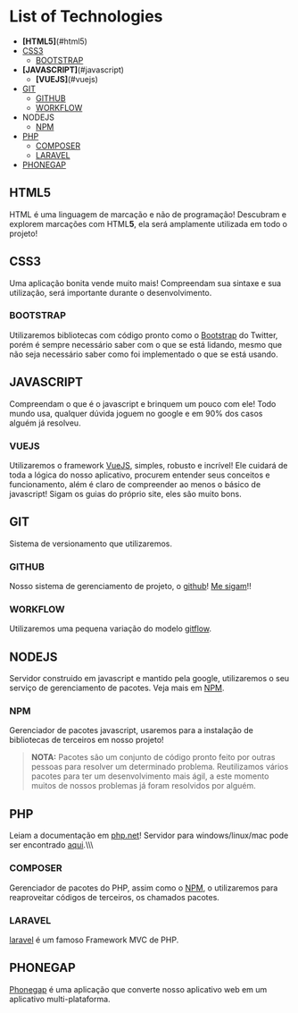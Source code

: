 
# List of Technologies
- **[HTML5]**(#html5)
- [CSS3](#css3)
    - [BOOTSTRAP](#bootstrap)
- **[JAVASCRIPT]**(#javascript)
    - **[VUEJS]**(#vuejs)
- [GIT](#git)
    - [GITHUB](#github)
    - [WORKFLOW](#workflow)
- NODEJS
    - [NPM](http://npmjs.org)
- [PHP](#php)
    - [COMPOSER](#composer)
    - [LARAVEL](#laravel)
- [PHONEGAP](#phonegap)

## HTML5
HTML é uma linguagem de marcação e não de programação! Descubram e explorem marcações com HTML**5**, ela será amplamente utilizada em todo o projeto!

## CSS3
Uma aplicação bonita vende muito mais! Compreendam sua sintaxe e sua utilização, será importante durante o desenvolvimento.

### BOOTSTRAP
Utilizaremos bibliotecas com código pronto como o [Bootstrap](getbootstrap.com) do Twitter, porém é sempre necessário saber com o que se está lidando, mesmo que não seja necessário saber como foi implementado o que se está usando.

## JAVASCRIPT
Compreendam o que é o javascript e brinquem um pouco com ele! Todo mundo usa, qualquer dúvida joguem no google e em 90% dos casos alguém já resolveu.

### VUEJS
Utilizaremos o framework [VueJS](vuejs.org), simples, robusto e incrível! Ele cuidará de toda a lógica do nosso aplicativo, procurem entender seus conceitos e funcionamento, além é claro de compreender ao menos o básico de javascript! Sigam os guias do próprio site, eles são muito bons.

## GIT
Sistema de versionamento que utilizaremos.

### GITHUB
Nosso sistema de gerenciamento de projeto, o [github](github.com)! [Me sigam](github.com/alexrohleder96)!!

### WORKFLOW
Utilizaremos uma pequena variação do modelo [gitflow](http://nvie.com/posts/a-successful-git-branching-model/).

## NODEJS
Servidor construido em javascript e mantido pela google, utilizaremos o seu serviço de gerenciamento de pacotes. Veja mais em [NPM](#npm).

### NPM
Gerenciador de pacotes javascript, usaremos para a instalação de bibliotecas de terceiros em nosso projeto!

> **NOTA:** Pacotes são um conjunto de código pronto feito por outras pessoas para resolver um determinado problema. Reutilizamos vários pacotes para ter um desenvolvimento mais ágil, a este momento muitos de nossos problemas já foram resolvidos por alguém.

## PHP
Leiam a documentação em [php.net](php.net)! Servidor para windows/linux/mac pode ser encontrado [aqui](https://www.apachefriends.org/pt_br/).\\\\\\

### COMPOSER
Gerenciador de pacotes do PHP, assim como o [NPM](#npm), o utilizaremos para reaproveitar códigos de terceiros, os chamados pacotes.

### LARAVEL
[laravel](laravel.com) é um famoso Framework MVC de PHP.

## PHONEGAP
[Phonegap](phonegap.com) é uma aplicação que converte nosso aplicativo web em um aplicativo multi-plataforma.
